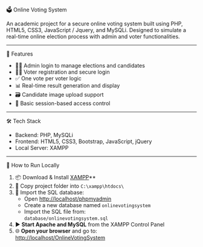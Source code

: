 🗳️ Online Voting System

An academic project for a secure online voting system built using PHP, HTML5, CSS3, JavaScript / Jquery, and MySQLi. Designed to simulate a real-time online election process with admin and voter functionalities.

---

🔧 Features

- 🧑‍💼 Admin login to manage elections and candidates
- 🧑‍💻 Voter registration and secure login
- ✅ One vote per voter logic
- 📊 Real-time result generation and display
- 🗃️ Candidate image upload support
- 🔐 Basic session-based access control

---

🛠️ Tech Stack

- Backend: PHP, MySQLi
- Frontend: HTML5, CSS3, Bootstrap, JavaScript, jQuery
- Local Server: XAMPP

---

🚀 How to Run Locally

1. 📦 Download & Install [XAMPP](https://www.apachefriends.org/)**
2. 📁 Copy project folder into `C:\xampp\htdocs\`
3. 🧬 Import the SQL database:
   - Open [http://localhost/phpmyadmin](http://localhost/phpmyadmin)
   - Create a new database named `onlinevotingsystem`
   - Import the SQL file from:  
     `database/onlinevotingsystem.sql`
4. ▶️ **Start Apache and MySQL** from the XAMPP Control Panel
5. 🌐 **Open your browser** and go to:  
   [http://localhost/OnlineVotingSystem](http://localhost/OnlineVotingSystem)
